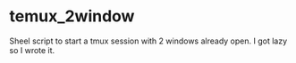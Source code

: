 # temux_2window

Sheel script to start a tmux session with 2 windows already open. I got lazy so I wrote it. 
